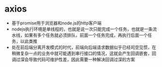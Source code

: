 # axios
- 基于promise用于浏览器和node.js的http客户端
- nodejs执行环境是单线程的，也就是说一次只能完成一个任务，也就是一条流水线，如果有多个任务就必须排队，前面一个任务完成，再执行后面一个任务，以此类推
- 处在前后端分离开发模式的时代，前端向后端请求数据似乎已经司空见惯，在稍微复杂一点的业务中就可能遇到串行接口的情况，这就会产生回调嵌套，回调过深会导致代码可维护性差，因此需要一种解决回调过深的方案